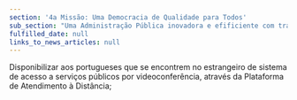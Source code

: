 ```yaml
---
section: '4a Missão: Uma Democracia de Qualidade para Todos'
sub_section: "Uma Administração Pública inovadora e efificiente com trabalhadores motivados"
fulfilled_date: null
links_to_news_articles: null
---
```


Disponibilizar aos portugueses que se encontrem no estrangeiro de sistema de acesso a serviços públicos por videoconferência, através da Plataforma de Atendimento à Distância;